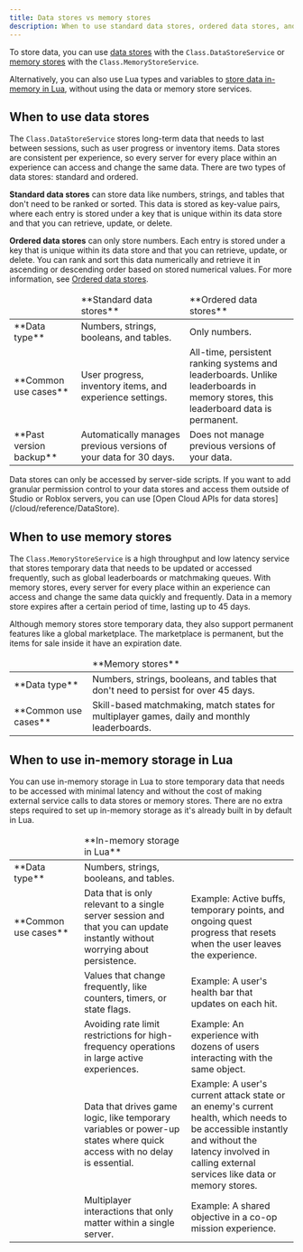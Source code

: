 ```yaml
---
title: Data stores vs memory stores
description: When to use standard data stores, ordered data stores, and memory stores.
---
```


To store data, you can use [data stores](./data-stores/index.md) with the `Class.DataStoreService` or [memory stores](./memory-stores/index.md) with the `Class.MemoryStoreService`.

Alternatively, you can also use Lua types and variables to [store data in-memory in Lua](#when-to-use-in-memory-storage-in-lua), without using the data or memory store services.

## When to use data stores

The `Class.DataStoreService` stores long-term data that needs to last between sessions, such as user progress or inventory items. Data stores are consistent per experience, so every server for every place within an experience can access and change the same data. There are two types of data stores: standard and ordered.

**Standard data stores** can store data like numbers, strings, and tables that don't need to be ranked or sorted. This data is stored as key-value pairs, where each entry is stored under a key that is unique within its data store and that you can retrieve, update, or delete.

**Ordered data stores** can only store numbers. Each entry is stored under a key that is unique within its data store and that you can retrieve, update, or delete. You can rank and sort this data numerically and retrieve it in ascending or descending order based on stored numerical values. For more information, see [Ordered data stores](./data-stores/index.md#ordered-data-stores).

<table>
<thead>
  <td width="10%"></td>
  <td width="30%">**Standard data stores**</td>
  <td width="30%">**Ordered data stores**</td>
</thead>
<tbody>
  <tr>
    <td>**Data type**</td>
    <td>Numbers, strings, booleans, and tables.</td>
    <td>Only numbers.</td>
  </tr>
  <tr>
    <td>**Common use cases**</td>
    <td>User progress, inventory items, and experience settings.</td>
    <td>All-time, persistent ranking systems and leaderboards. Unlike leaderboards in memory stores, this leaderboard data is permanent.</td>
  </tr>
  <tr>
    <td>**Past version backup**</td>
    <td>Automatically manages previous versions of your data for 30 days.</td>
    <td>Does not manage previous versions of your data.</td>
  </tr>
</tbody>
</table>

<Alert severity="info">
  Data stores can only be accessed by server-side scripts.
</Alert>

<Alert severity="info">
  If you want to add granular permission control to your data stores and access them outside of Studio or Roblox servers, you can use [Open Cloud APIs for data stores](/cloud/reference/DataStore).
</Alert>

## When to use memory stores

The `Class.MemoryStoreService` is a high throughput and low latency service that stores temporary data that needs to be updated or accessed frequently, such as global leaderboards or matchmaking queues. With memory stores, every server for every place within an experience can access and change the same data quickly and frequently. Data in a memory store expires after a certain period of time, lasting up to 45 days.

Although memory stores store temporary data, they also support permanent features like a global marketplace. The marketplace is permanent, but the items for sale inside it have an expiration date.

<table>
<thead>
  <td width="15%"></td>
  <td width="50%">**Memory stores**</td>
</thead>
<tbody>
  <tr>
    <td>**Data type**</td>
    <td>Numbers, strings, booleans, and tables that don't need to persist for over 45 days.</td>
  </tr>
  <tr>
    <td>**Common use cases**</td>
    <td>Skill-based matchmaking, match states for multiplayer games, daily and monthly leaderboards.</td>
  </tr>
</tbody>
</table>

## When to use in-memory storage in Lua

You can use in-memory storage in Lua to store temporary data that needs to be accessed with minimal latency and without the cost of making external service calls to data stores or memory stores. There are no extra steps required to set up in-memory storage as it's already built in by default in Lua.

<table>
<thead>
  <td width="15%"></td>
  <td width="30%">**In-memory storage in Lua**</td>
  <td width="30%"></td>
</thead>
<tbody>
  <tr>
    <td>**Data type**</td>
    <td>Numbers, strings, booleans, and tables.</td>
    <td></td>
  </tr>
  <tr>
    <td>**Common use cases**</td>
    <td>Data that is only relevant to a single server session and that you can update instantly without worrying about persistence.</td>
    <td>Example: Active buffs, temporary points, and ongoing quest progress that resets when the user leaves the experience.</td>
  </tr>
  <tr>
    <td></td>
    <td>Values that change frequently, like counters, timers, or state flags.</td>
    <td>Example: A user's health bar that updates on each hit.</td>
  </tr>
  <tr>
    <td></td>
    <td>Avoiding rate limit restrictions for high-frequency operations in large active experiences.</td>
    <td>Example: An experience with dozens of users interacting with the same object.</td>
  </tr>
  <tr>
    <td></td>
    <td>Data that drives game logic, like temporary variables or power-up states where quick access with no delay is essential.</td>
    <td>Example: A user's current attack state or an enemy's current health, which needs to be accessible instantly and without the latency involved in calling external services like data or memory stores.</td>
  </tr>
  <tr>
    <td></td>
    <td>Multiplayer interactions that only matter within a single server.</td>
    <td>Example: A shared objective in a co-op mission experience.</td>
  </tr>
</tbody>
</table>
